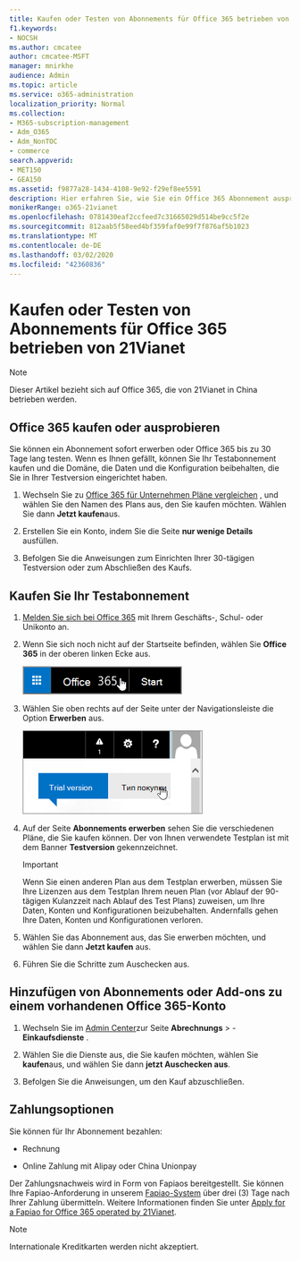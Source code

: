 ```yaml
---
title: Kaufen oder Testen von Abonnements für Office 365 betrieben von 21Vianet
f1.keywords:
- NOCSH
ms.author: cmcatee
author: cmcatee-MSFT
manager: mnirkhe
audience: Admin
ms.topic: article
ms.service: o365-administration
localization_priority: Normal
ms.collection:
- M365-subscription-management
- Adm_O365
- Adm_NonTOC
- commerce
search.appverid:
- MET150
- GEA150
ms.assetid: f9877a28-1434-4108-9e92-f29ef8ee5591
description: Hier erfahren Sie, wie Sie ein Office 365 Abonnement ausprobieren oder sofort kaufen, Abonnements hinzufügen oder Add-ons zu einem vorhandenen Office 365-Konto erhalten, das von 21Vianet in China betrieben wird.
monikerRange: o365-21vianet
ms.openlocfilehash: 0781430eaf2ccfeed7c31665029d514be9cc5f2e
ms.sourcegitcommit: 812aab5f58eed4bf359faf0e99f7f876af5b1023
ms.translationtype: MT
ms.contentlocale: de-DE
ms.lasthandoff: 03/02/2020
ms.locfileid: "42360836"
---
```

# <a name="buy-or-try-subscriptions-for-office-365-operated-by-21vianet"></a>Kaufen oder Testen von Abonnements für Office 365 betrieben von 21Vianet

> [!NOTE]
>  Dieser Artikel bezieht sich auf Office 365, die von 21Vianet in China betrieben werden.

## <a name="buy-or-try-office-365"></a>Office 365 kaufen oder ausprobieren

Sie können ein Abonnement sofort erwerben oder Office 365 bis zu 30 Tage lang testen. Wenn es Ihnen gefällt, können Sie Ihr Testabonnement kaufen und die Domäne, die Daten und die Konfiguration beibehalten, die Sie in Ihrer Testversion eingerichtet haben.

1. Wechseln Sie zu [Office 365 für Unternehmen Pläne vergleichen](https://go.microsoft.com/fwlink/p/?linkid=393691&amp;clcid=0x409) , und wählen Sie den Namen des Plans aus, den Sie kaufen möchten. Wählen Sie dann **Jetzt kaufen**aus.

2. Erstellen Sie ein Konto, indem Sie die Seite **nur wenige Details** ausfüllen.

3. Befolgen Sie die Anweisungen zum Einrichten Ihrer 30-tägigen Testversion oder zum Abschließen des Kaufs.

## <a name="buy-your-trial-subscription"></a>Kaufen Sie Ihr Testabonnement

1. [Melden Sie sich bei Office 365](https://go.microsoft.com/fwlink/p/?linkid=513813) mit Ihrem Geschäfts-, Schul- oder Unikonto an.

2. Wenn Sie sich noch nicht auf der Startseite befinden, wählen Sie **Office 365** in der oberen linken Ecke aus.

    ![Schaltfläche zum Navigieren zur Office 365-Startseite](../../media/2fc597ab-ae33-4e5a-aec1-e60e48beac62.png)

3. Wählen Sie oben rechts auf der Seite unter der Navigationsleiste die Option **Erwerben** aus.

    ![Schaltfläche zum Kaufen Ihrer Office 365-Testversion](../../media/73fba4ad-6879-460b-8ef1-f2efb2ee4104.png)

4. Auf der Seite **Abonnements erwerben** sehen Sie die verschiedenen Pläne, die Sie kaufen können. Der von Ihnen verwendete Testplan ist mit dem Banner **Testversion** gekennzeichnet.

    > [!IMPORTANT]
    > Wenn Sie einen anderen Plan aus dem Testplan erwerben, müssen Sie Ihre Lizenzen aus dem Testplan Ihrem neuen Plan (vor Ablauf der 90-tägigen Kulanzzeit nach Ablauf des Test Plans) zuweisen, um Ihre Daten, Konten und Konfigurationen beizubehalten. Andernfalls gehen Ihre Daten, Konten und Konfigurationen verloren.

5. Wählen Sie das Abonnement aus, das Sie erwerben möchten, und wählen Sie dann **Jetzt kaufen** aus.

6. Führen Sie die Schritte zum Auschecken aus.

## <a name="add-subscriptions-or-add-ons-to-an-existing-office-365-account"></a>Hinzufügen von Abonnements oder Add-ons zu einem vorhandenen Office 365-Konto

1. Wechseln Sie im [Admin Center](https://go.microsoft.com/fwlink/p/?linkid=850627)zur Seite **Abrechnungs** \> - **Einkaufsdienste** .

2. Wählen Sie die Dienste aus, die Sie kaufen möchten, wählen Sie **kaufen**aus, und wählen Sie dann **jetzt Auschecken aus**.

3. Befolgen Sie die Anweisungen, um den Kauf abzuschließen.

## <a name="payment-options"></a>Zahlungsoptionen

Sie können für Ihr Abonnement bezahlen:

- Rechnung

- Online Zahlung mit Alipay oder China Unionpay

Der Zahlungsnachweis wird in Form von Fapiaos bereitgestellt. Sie können Ihre Fapiao-Anforderung in unserem [Fapiao-System](https://go.microsoft.com/fwlink/p/?LinkId=395314) über drei (3) Tage nach Ihrer Zahlung übermitteln. Weitere Informationen finden Sie unter [Apply for a Fapiao for Office 365 operated by 21Vianet](apply-for-a-fapiao.md).

> [!NOTE]
>  Internationale Kreditkarten werden nicht akzeptiert.
